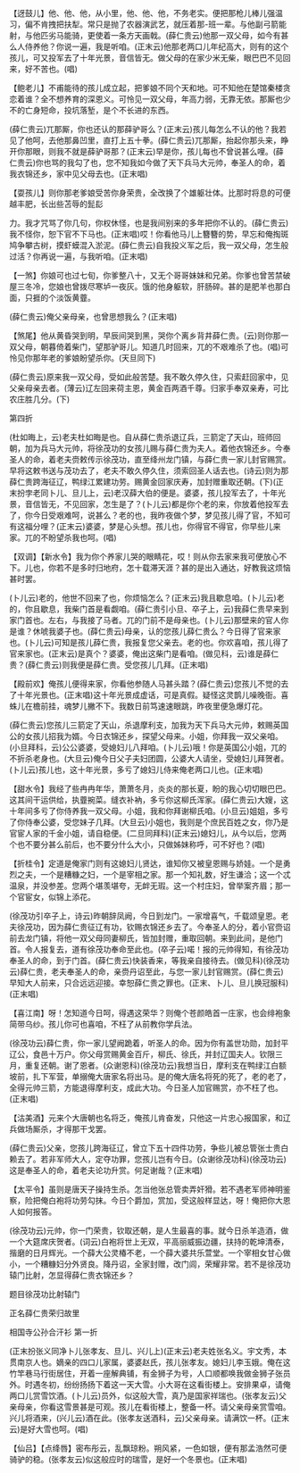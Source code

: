 <!-- { "loadSidebar": true } -->
【迓鼓儿】他、他、他，从小里，他、他、他，不务老实。便把那枪儿棒儿强温习，偏不肯拽把扶犁。常只是抛了农器演武艺，就压着那-班一辈。与他副弓箭能射，与他匹劣马能骑，更使着一条方天画戟。(薛仁贵云)他那一双父母，如今有甚么人侍养他？你说一遍，我是听咱。(正末云)他那老两口儿年纪高大，则有的这个孩儿，可又投军去了十年光景，音信皆无。做父母的在家少米无柴，眼巴巴不见回来，好不苦也。(唱)

【鲍老儿】不甫能待的孩儿成立起，把爹娘不同个天和地。可不知他在楚馆秦楼贪恋着谁？全不想养育的深恩义。可怜见一双父母，年高力弱，无靠无依。那厮也少不的亡身短命，投坑落堑，是个不长进的东西。

(薛仁贵云)兀那厮，你也还认的那薛驴哥么？(正末云)孩儿每怎么不认的他？我若见了他呵，去他那鼻凹里，直打上五十拳。(薛仁贵云)兀那厮，抬起你那头来，睁开你那眼，则我不就是薛驴哥那？(正末云)早是你，孩儿每也不曾说甚么哩。(薛仁贵云)你也骂的我勾了也，您不知我如今做了天下兵马大元帅，奉圣人的命，着我衣锦还乡，家中见父母去也。(正末唱)

【耍孩儿】则你那老爹娘受苦你身荣贵，全改换了个雄躯壮体。比那时将息的可便越丰肥，长出些苫辱的髭髟

力。我才咒骂了你几句，你权休怪，也是我间别来的多年把你不认的。(薛仁贵云)我不怪你，恕下官不下马也。(正末唱)哎！你看他马儿上簪簪的势，早忘和俺掏斑鸠争攀古树，摸虾蟆混入淤泥。(薛仁贵云)自我投义军之后，我一双父母，怎生般过活？你再说一遍，与我听咱。(正末唱)

【一煞】你娘可也过七旬，你爹整八十，又无个哥哥妹妹和兄弟。你爹也曾苦禁破屋三冬冷，您娘也曾拨尽寒垆一夜灰。饿的他身躯软，肝肠碎。甚的是肥羊也那白面，只捱的个淡饭黄虀。

(薛仁贵云)俺父亲母亲，也曾思想我么？(正末唱)

【煞尾】他从黄昏哭到明，早辰间哭到黑，哭你个离乡背井薛仁贵。(云)则你那一双父母，朝暮倚着柴门，望那驴哥儿。知道几时回来，兀的不艰难杀了也。(唱)可怜见你那年老的爹娘盼望杀你。(天旦同下)

(薛仁贵云)原来我一双父母，受如此般苦楚。我不敢久停久住，只索赶回家中，见父亲母亲去者。(薄云)辽左回来荷主恩，黄金百两酒千尊。归家手奉双亲寿，可比农庄胜几分。(下)

第四折

(杜如晦上，云)老夫杜如晦是也。自从薛仁贵杀退辽兵，三箭定了天山，班师回朝，加为兵马大元帅，将徐茂功的女孩儿赐与薛仁贵为夫人。着他衣锦还乡。今奉圣人的命，着老夫赍敕传示徐茂功，直至绛州龙门镇，与薛仁贵一家儿封官赐赏。早将这敕书送与茂功去了，老夫不敢久停久住，须索回圣人话去也。(诗云)则为那薛仁贵跨海征辽，鸭绿江累建功劳。赐黄金回家庆寿，加封赠重取还朝。(下)(正末扮孛老同卜儿、旦儿上，云)老汉薛大伯的便是。婆婆，孩儿投军去了，十年光景，音信皆无，不见回家，怎生是了？(卜儿云)都是你个老的来，你放着他投军去了，你今日受艰难呵，说甚么？老的也，我昨夜做个梦，梦见孩儿得了官，不知可有这福分哩？(正末云)婆婆，梦是心头想。孩儿也，你得官不得官，你早些儿来家。兀的不盼望杀我也呵。(唱)

【双调】【新水令】我为你个养家儿哭的眼睛花，哎！则从你去家来我可便放心不下。儿也，你若不是多时归地府，怎十载滞天涯？甚的是出入通达，好教我这烦恼甚时罢。

(卜儿云)老的，他世不回来了也，你烦恼怎么？(正末云)我且歇息咱。(卜儿云)老的，你且歇息，我柴门首是看觑咱。(薛仁贵引小旦、卒子上，云)我薛仁贵早来到家门首也。左右，与我接了马者。兀的门前不是母亲也。(卜儿云)那壁来的官人你是谁？休唬我婆子也。(薛仁贵云)母亲，认的您孩儿薛仁贵么？今日得了官来家也。(卜儿云)可知是孩儿薛仁贵，我报复您父亲去。老的也。你欢喜咱，孩儿得了官来家也。(正末云)是真个？婆婆，俺出这柴门是看咱。(做见科，云)谁是薛仁贵？(薛仁贵云)则我便是薛仁贵。受您孩儿几拜。(正末唱)

【殿前欢】俺孩儿便得来家，你看他参随人马甚头踏？(薛仁贵云)您孩儿不觉的去了十年光景也。(正末唱)这十年光景成虚话，可是真假。疑怪这灵鹊儿噪晚衙。喜蛛儿在檐前挂，魂梦儿撇不下。我数日前笃速速眼跳，昨夜里便急爆灯花。

(薛仁贵云)您孩儿三箭定了天山，杀退摩利支，加我为天下兵马大元帅，敕赐英国公的女孩儿招我为婿。今日衣锦还乡，探望父母来。小姐，你拜我一双父亲咱。(小旦拜科，云)公公婆婆，受媳妇儿八拜咱。(卜儿云)哦！你是英国公小姐，兀的不折杀老身也。(大旦云)俺今日父子夫妇团圆，公婆大人请坐，受媳妇儿拜贺者。(卜儿云)孩儿也，这十年光景，多亏了媳妇儿侍来俺老两口儿也。(正末唱)

【甜水令】我经了些冉冉年华，萧萧冬月，炎炎的那长夏，盼的我心切切眼巴巴。这其间干运供给，执虀捥菜。缝衣补衲，多亏你这柳氏浑家。(薛仁贵云)大嫂，这十年间多亏了你侍养我一双父母。小姐，我和你拜谢柳氏咱。(小旦云)姐姐，多亏了你侍奉公婆，受您妹子几拜。(大旦云)小姐也，我则是个庶民百姓之女，你乃是官宦人家的千金小姐，请自稳便。(二旦同拜科)(正末云)媳妇儿，从今以后，您两个也不要分甚么前后，也不要分什么大小，只做姊妹称呼，可不好也？(唱)

【折桂令】定道是俺家门则有这媳妇儿贤达，谁知你又被皇恩赐与娇娃。一个是勇烈之夫，一个是糟糠之妇，一个是宰相之家。那一个知礼数，好生谦洽；这一个忒温泉，并没参差。您两个堪羡堪夸，无衅无瑕。这一个村庄妇，曾举案齐眉；那一个官宦女，似锦上添花。

(徐茂功引卒子上，诗云)昨朝辞凤阙，今日到龙门。一家增喜气，千载颂皇恩。老夫徐茂功，因为薛仁贵征辽有功，钦赐衣锦还乡去了。今奉圣人的分，着小官赍诏前去龙门镇，将他一双父母同妻柳氏，皆加封赠，重取回朝。来到此间，是他门首。令人报复去，道有徐茂功奉命至此也。(卒子云)喏！报的元帅得知，有徐茂功奉圣人的命，到于门首。(薛仁贵云)快装香来，等我亲自接待去。(做见科)(徐茂功云)薛仁贵，老夫奉圣人的命，亲赍丹诏至此，与您一家儿封官赐赏。(薛仁贵云)早知大人前来，只合远远迎接。幸恕薛仁贵之罪也。(正末、卜儿、旦儿换冠服科)(正末唱)

【喜江南】呀！怎知道今日呵，得遇这荣华？则俺个苍颜皓首一庄家，也会绯袍象简带乌纱。孩儿你可也喜咱，不枉了从前教你学兵法。

(徐茂功云)薛仁贵，你一家儿望阙跪着，听圣人的命。因为你有盖世功勋，加封平辽公，食邑十万户。你父母赏赐黄金百斤，柳氏、徐氏，并封辽国夫人。钦限三月，重复还朝。谢了恩者。(众谢恩科)(徐茂功云)我想当日，摩利支在鸭绿江白额坡前，扎下军营，单搦俺大唐家名将出马。是的俺大唐名将死的死了，老的老了，全得元帅三箭，方能退得摩利支，成此大功。今日圣人加官赐赏，亦不枉了也。(正末唱)

【沽美酒】元来个大唐朝也名将乏，俺孩儿肯奋发，只他这一片忠心报国家，和辽兵做场厮杀，才得那干戈罢。

(薛仁贵云)父亲，您孩儿跨海征辽，曾立下五十四件功劳，争些儿被总管张士贵白赖去了。若非军师大人，定夺功罪，您孩儿岂有今日。(众谢徐茂功科)(徐茂功云)这是奉圣人的命，着老夫论功升赏。何足谢哉？(正末唱)

【太平令】虽则是唐天子操持生杀。怎当他张总管卖弄奸猾。若不遇老军师神明鉴察，险把俺白袍将功劳勾抹。今日个爵加，赏加，受这般样显达，呀！俺把你大恩人如何报答。

(徐茂功云)元帅，你一门荣贵，钦取还朝，是人生最喜的事。就今日杀羊造酒，做一个大筵席庆贺者。(词云)白袍将世上无双，平高丽威振边疆，扶持的乾坤清泰，揩磨的日月辉光。一个薛大公灵椿不老，一个薛大婆共乐萱堂。一个宰相女甘心做小，一个糟糠妇分外贤良。降丹诏，全家封赠，改门闾，荣耀非常。若不是徐茂功辕门比射，怎显得薛仁贵衣锦还乡？

题目徐茂功比射辕门

正名薛仁贵荣归故里
　

相国寺公孙合汗衫
第一折

(正末扮张义同净卜儿张孝友、旦儿、兴儿上)(正末云)老夫姓张名义。宇文秀，本贯南京人也。嫡亲的四口儿家属，婆婆赵氏，孩儿张孝友。媳妇儿李玉娥。俺在这竹竿巷马行街居住，开着一座解典铺，有金狮子为号，人口顺都唤我做金狮子张员外。时遇冬初，纷纷扬扬下着这一天大雪。小大哥在这看街楼上。安排果卓，请俺两口儿赏雪饮酒。(卜儿云)员外，似这般大雪，真乃是国家祥瑞也。(张孝友云)父亲母亲，你看这雪景甚是可观。孩儿在看街楼上，整备一杯。请父亲母亲赏雪咱。兴儿将酒来，(兴儿云)酒在此。(张孝友送酒科，云)父亲母亲。请满饮一杯。(正末云)是好大雪也呵。(唱)

【仙吕】【点绛唇】密布彤云，乱飘琼粉。朔风紧，一色如银，便有那孟浩然可便骑驴的稳。(张孝友云)似这般应时的瑞雪，是好一个冬景也。(正末唱)

